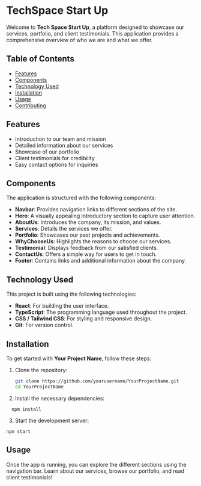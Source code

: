 # TechSpace Start Up

Welcome to **Tech Space Start Up**, a platform designed to showcase our services, portfolio, and client testimonials. This application provides a comprehensive overview of who we are and what we offer.

## Table of Contents

- [Features](#features)
- [Components](#components)
- [Technology Used](#technology-used)
- [Installation](#installation)
- [Usage](#usage)
- [Contributing](#contributing)


## Features

- Introduction to our team and mission
- Detailed information about our services
- Showcase of our portfolio
- Client testimonials for credibility
- Easy contact options for inquiries

## Components

The application is structured with the following components:

- **Navbar**: Provides navigation links to different sections of the site.
- **Hero**: A visually appealing introductory section to capture user attention.
- **AboutUs**: Introduces the company, its mission, and values.
- **Services**: Details the services we offer.
- **Portfolio**: Showcases our past projects and achievements.
- **WhyChooseUs**: Highlights the reasons to choose our services.
- **Testimonial**: Displays feedback from our satisfied clients.
- **ContactUs**: Offers a simple way for users to get in touch.
- **Footer**: Contains links and additional information about the company.

## Technology Used

This project is built using the following technologies:

- **React**: For building the user interface.
- **TypeScript**: The programming language used throughout the project.
- **CSS / Tailwind CSS**: For styling and responsive design.
- **Git**: For version control.

## Installation

To get started with **Your Project Name**, follow these steps:

1. Clone the repository:
   ```bash
   git clone https://github.com/yourusername/YourProjectName.git
   cd YourProjectName
   ```
2. Install the necessary dependencies:
```
  npm install
```

3. Start the development server:
  ```
  npm start
  ```

## Usage
Once the app is running, you can explore the different sections using the navigation bar. Learn about our services, browse our portfolio, and read client testimonials!
